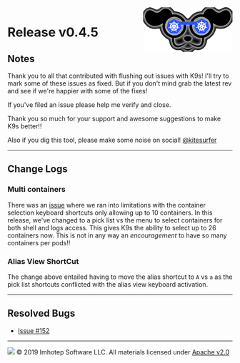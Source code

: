 <img src="https://raw.githubusercontent.com/derailed/k9s/master/assets/k9s_small.png" align="right" width="200" height="auto"/>

# Release v0.4.5

## Notes

Thank you to all that contributed with flushing out issues with K9s! I'll try
to mark some of these issues as fixed. But if you don't mind grab the latest
rev and see if we're happier with some of the fixes!

If you've filed an issue please help me verify and close.

Thank you so much for your support and awesome suggestions to make K9s better!!

Also if you dig this tool, please make some noise on social! [@kitesurfer](https://twitter.com/kitesurfer)

---

## Change Logs

### Multi containers

  There was an [issue](https://github.com/kswapd/k10s/issues/135) where we ran into limitations with the container
  selection keyboard shortcuts only allowing up to 10 containers. In this release, we've changed to a pick list vs the menu
  to select containers for both shell and logs access. This gives K9s the ability to select up to 26 containers now. This
  is not in any way an *encouragement* to have so many containers per pods!!

### Alias View ShortCut

  The change above entailed having to move the alias shortcut to `A` vs `a` as the pick list shortcuts conflicted with
  the alias view keyboard activation.


---

## Resolved Bugs

+ [Issue #152](https://github.com/kswapd/k10s/issues/152)

---

<img src="https://raw.githubusercontent.com/derailed/k9s/master/assets/imhotep_logo.png" width="32" height="auto"/> © 2019 Imhotep Software LLC. All materials licensed under [Apache v2.0](http://www.apache.org/licenses/LICENSE-2.0)
